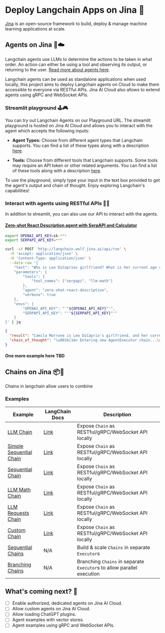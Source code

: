# Deploy Langchain Apps on Jina 🚀

[Jina](https://github.com/jina-ai/jina) is an open-source framework to build, deploy & manage machine learning applications at scale. 

## Agents on Jina 🤖☁️

Langchain agents use LLMs to determine the actions to be taken in what order. An action can either be using a tool and observing its output, or returning to the user. [Read more about agents here](https://python.langchain.com/en/latest/modules/agents/getting_started.html).

Langchain agents can be used as standalone applications when used locally, this project aims to deploy Langchain agents on Cloud to make them accessible to everyone via RESTful APIs. Jina AI Cloud also allows to extend agents using gRPC and WebSocket APIs.

### Streamlit playground 🕹️🎮

You can try out Langchain Agents on our Playground URL. The streamlit playground is hosted on Jina AI Cloud and allows you to interact with the agent which accepts the following inputs:

- **Agent Types:** Choose from different agent types that Langchain supports. You can find a list of these types along with a description [here](https://python.langchain.com/en/latest/modules/agents/agents.html).

- **Tools:** Choose from different tools that Langchain supports. Some tools may require an API token or other related arguments. You can find a list of these tools along with a description [here](https://python.langchain.com/en/latest/modules/agents/tools.html).

To use the playground, simply type your input in the text box provided to get the agent's output and chain of thought. Enjoy exploring Langchain's capabilities!

### Interact with agents using RESTful APIs 🤖🌐

In addition to streamlit, you can also use our API to interact with the agents. 

#### [Zero-shot React Description agent with SerpAPI and Calculator](https://python.langchain.com/en/latest/modules/agents/getting_started.html)

```bash
export OPENAI_API_KEY=sk-***
export SERPAPI_API_KEY=***

curl -sX POST 'http://langchain.wolf.jina.ai/api/run' \
  -H 'accept: application/json' \
  -H 'Content-Type: application/json' \
  --data-raw '{
    "text": "Who is Leo DiCaprios girlfriend? What is her current age raised to the 0.43 power",
    "parameters": {
        "tools": {
            "tool_names": ["serpapi", "llm-math"]
        },
        "agent": "zero-shot-react-description",
        "verbose": true
    },
    "envs": {
        "OPENAI_API_KEY": "'"${OPENAI_API_KEY}"'",
        "SERPAPI_API_KEY": "'"${SERPAPI_API_KEY}"'"
    }
}' | jq
``` 

```json
{
  "result": "Camila Morrone is Leo DiCaprio's girlfriend, and her current age raised to the 0.43 power is 3.6261260611529527.",
  "chain_of_thought": "\u001b[1m> Entering new AgentExecutor chain...\u001b[0m\u001b[32;1m\u001b[1;3m I need to find out the name of Leo's girlfriend and then use the calculator to calculate her age to the 0.43 power.Action: SearchAction Input: Leo DiCaprio girlfriend\u001b[0mObservation: \u001b[36;1m\u001b[1;3mDiCaprio met actor Camila Morrone in December 2017, when she was 20 and he was 43. They were spotted at Coachella and went on multiple vacations together. Some reports suggested that DiCaprio was ready to ask Morrone to marry him. The couple made their red carpet debut at the 2020 Academy Awards.\u001b[0mThought:\u001b[32;1m\u001b[1;3m I need to use the calculator to calculate her age to the 0.43 powerAction: CalculatorAction Input: 20^0.43\u001b[0mObservation: \u001b[33;1m\u001b[1;3mAnswer: 3.6261260611529527\u001b[0mThought:\u001b[32;1m\u001b[1;3m I now know the final answerFinal Answer: Camila Morrone is Leo DiCaprio's girlfriend, and her current age raised to the 0.43 power is 3.6261260611529527.\u001b[0m\u001b[1m> Finished chain.\u001b[0m"
}
```

#### One more example here TBD




## Chains on Jina 📦🚀

Chains in langchain allow users to combine 

### Examples

| Example | LangChain Docs | Description |
| ------- | ----------- | ----------- |
| [LLM Chain](examples/llm_chain.md) | [Link](https://langchain.readthedocs.io/en/latest/modules/chains/getting_started.html#query-an-llm-with-the-llmchain) | Expose `Chain` as RESTful/gRPC/WebSocket API locally |
| [Simple Sequential Chain](examples/simple_sequential_chain.md) | [Link](https://langchain.readthedocs.io/en/latest/modules/chains/generic/sequential_chains.html#simplesequentialchain) | Expose `Chain` as RESTful/gRPC/WebSocket API locally |
| [Sequential Chain](examples/sequential_chain.md) | [Link](https://langchain.readthedocs.io/en/latest/modules/chains/generic/sequential_chains.html#sequential-chain) | Expose `Chain` as RESTful/gRPC/WebSocket API locally |
| [LLM Math Chain](examples/llm_math.md) | [Link](https://langchain.readthedocs.io/en/latest/modules/chains/examples/llm_math.html) | Expose `Chain` as RESTful/gRPC/WebSocket API locally |
| [LLM Requests Chain](examples/llm_requests_chain.md) | [Link](https://langchain.readthedocs.io/en/latest/modules/chains/examples/llm_requests.html) | Expose `Chain` as RESTful/gRPC/WebSocket API locally |
| [Custom Chain](examples/custom_chain.md) | [Link](https://langchain.readthedocs.io/en/latest/modules/chains/getting_started.html#create-a-custom-chain-with-the-chain-class) | Expose `Chain` as RESTful/gRPC/WebSocket API locally |
| [Sequential Chains](examples/sequential_executors.md) | N/A | Build & scale `Chains` in separate `Executor`s |
| [Branching Chains](examples/branching.md) | N/A | Branching `Chains` in separate `Executor`s to allow parallel execution |


## What's coming next? 🤔

- [ ] Enable authorized, dedicated agents on Jina AI Cloud.
- [ ] Allow custom agents on Jina AI Cloud.
- [ ] Allow loading ChatGPT plugins.
- [ ] Agent examples with vector stores.
- [ ] Agent examples using gRPC and WebSocket APIs.